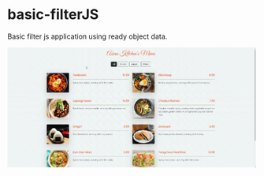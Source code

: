 # basic-filterJS

Basic filter js application  using ready object data.

![Drag Racing](show/show.gif)

